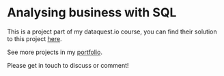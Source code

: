 # Analysing business with SQL

This is a project part of my dataquest.io course, you can find their solution to this project [here](https://github.com/dataquestio/solutions/blob/master/Mission191Solutions.ipynb).

See more projects in my [portfolio](https://nahusznaj.github.io/portfolio/).

Please get in touch to discuss or comment!
